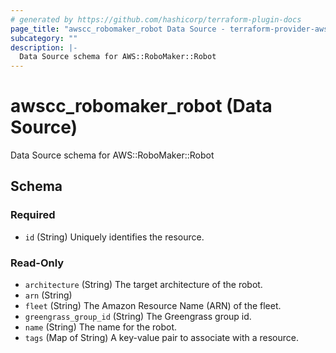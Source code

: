```yaml
---
# generated by https://github.com/hashicorp/terraform-plugin-docs
page_title: "awscc_robomaker_robot Data Source - terraform-provider-awscc"
subcategory: ""
description: |-
  Data Source schema for AWS::RoboMaker::Robot
---
```


# awscc_robomaker_robot (Data Source)

Data Source schema for AWS::RoboMaker::Robot



<!-- schema generated by tfplugindocs -->
## Schema

### Required

- `id` (String) Uniquely identifies the resource.

### Read-Only

- `architecture` (String) The target architecture of the robot.
- `arn` (String)
- `fleet` (String) The Amazon Resource Name (ARN) of the fleet.
- `greengrass_group_id` (String) The Greengrass group id.
- `name` (String) The name for the robot.
- `tags` (Map of String) A key-value pair to associate with a resource.
